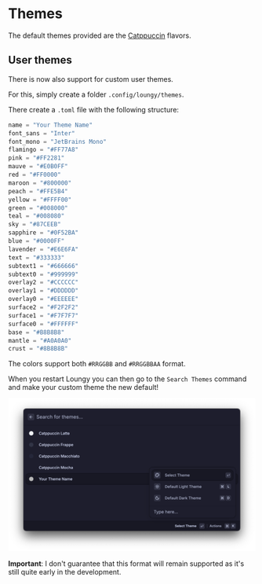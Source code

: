 # Themes

The default themes provided are the [Catppuccin](https://github.com/catppuccin/catppuccin) flavors.

## User themes

There is now also support for custom user themes.

For this, simply create a folder `.config/loungy/themes`.

There create a `.toml` file with the following structure:

```rust
name = "Your Theme Name"
font_sans = "Inter"
font_mono = "JetBrains Mono"
flamingo = "#FF77A8"
pink = "#FF2281"
mauve = "#E0B0FF"
red = "#FF0000"
maroon = "#800000"
peach = "#FFE5B4"
yellow = "#FFFF00"
green = "#008000"
teal = "#008080"
sky = "#87CEEB"
sapphire = "#0F52BA"
blue = "#0000FF"
lavender = "#E6E6FA"
text = "#333333"
subtext1 = "#666666"
subtext0 = "#999999"
overlay2 = "#CCCCCC"
overlay1 = "#DDDDDD"
overlay0 = "#EEEEEE"
surface2 = "#F2F2F2"
surface1 = "#F7F7F7"
surface0 = "#FFFFFF"
base = "#B8B8B8"
mantle = "#A0A0A0"
crust = "#8B8B8B"
```

The colors support both `#RRGGBB` and `#RRGGBBAA` format.

When you restart Loungy you can then go to the `Search Themes` command and make your custom theme the new default!

![Theme selection](../img/theme.png)

**Important**: I don't guarantee that this format will remain supported as it's still quite early in the development.
